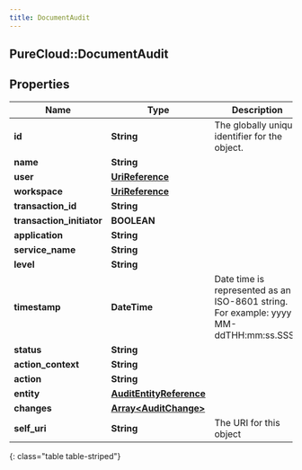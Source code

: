 ```yaml
---
title: DocumentAudit
---
```

## PureCloud::DocumentAudit

## Properties

|Name | Type | Description | Notes|
|------------ | ------------- | ------------- | -------------|
| **id** | **String** | The globally unique identifier for the object. | [optional] |
| **name** | **String** |  | [optional] |
| **user** | [**UriReference**](UriReference.html) |  | [optional] |
| **workspace** | [**UriReference**](UriReference.html) |  | [optional] |
| **transaction_id** | **String** |  | [optional] |
| **transaction_initiator** | **BOOLEAN** |  | [optional] |
| **application** | **String** |  | [optional] |
| **service_name** | **String** |  | [optional] |
| **level** | **String** |  | [optional] |
| **timestamp** | **DateTime** | Date time is represented as an ISO-8601 string. For example: yyyy-MM-ddTHH:mm:ss.SSSZ | [optional] |
| **status** | **String** |  | [optional] |
| **action_context** | **String** |  | [optional] |
| **action** | **String** |  | [optional] |
| **entity** | [**AuditEntityReference**](AuditEntityReference.html) |  | [optional] |
| **changes** | [**Array&lt;AuditChange&gt;**](AuditChange.html) |  | [optional] |
| **self_uri** | **String** | The URI for this object | [optional] |
{: class="table table-striped"}


